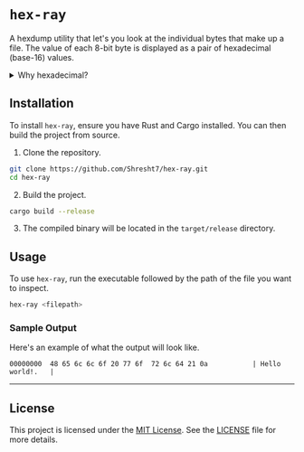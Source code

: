 # `hex-ray`

A hexdump utility that let's you look at the individual bytes that make up a file. The value of each 8-bit byte is displayed as a pair of hexadecimal (base-16) values.

<details>

<summary> Why hexadecimal? </summary>

> [!NOTE]
>
> ## Why Hexadecimal?
>
> The number of distinct values any sequence of digits can represent is given by the base raised to the power of the number of digits in the sequence. For example, a 2-bit binary (base-2) sequence can represent 2<sup>2</sup> = 4 distinct values; namely 00, 01, 10, 11. The 8 binary digits in a byte can represent 2<sup>8</sup> = 256 distinct values, usually interpreted as the numbers 0 to 255. Similarly, two-digit hexadecimal numbers can represent 16<sup>2</sup> distinct values - also 256. This convenient correspondence is why programmers like hexadecimal notation so much - it gives us a compact way of representing all possible byte values with just two digits!
>
> Actually, it's even better than you might suspect at first. Each hexadecimal digit aligns cleanly with four bits of the corresponding byte so the hexadecimal number 0x12 corresponds to the byte 0001_0010 and the hexadecimal number 0x34 corresponds to 0011_0100. This makes it really easy to read bit patterns directly from hex notation!
>

> [!NOTE]
> 
> If you haven't met it before, the 0x prefix is used to indicate that a number is written in hexadecimal base. Similarly 0o can be used to indicate octal (base-8) and 0b to indicate binary (base-2).

</details>

<!-- TODO: Add sample output, screenshot or demo -->

## Installation

To install `hex-ray`, ensure you have Rust and Cargo installed. You can then build the project from source.

1. Clone the repository.

```sh
git clone https://github.com/Shresht7/hex-ray.git
cd hex-ray
```

2. Build the project.

```sh
cargo build --release
```

3. The compiled binary will be located in the `target/release` directory.


## Usage

To use `hex-ray`, run the executable followed by the path of the file you want to inspect.

```sh
hex-ray <filepath>
```

### Sample Output

Here's an example of what the output will look like.

```output
00000000  48 65 6c 6c 6f 20 77 6f  72 6c 64 21 0a           | Hello world!.   |
```

<!-- TODO: Full help message -->

---

## License

This project is licensed under the [MIT License](./LICENSE). See the [LICENSE](./LICENSE) file for more details.
